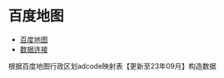# 百度地图
- [百度地图](https://lbsyun.baidu.com/faq/api?title=webapi/download)
- [数据连接](https://mapopen-pub-webserviceapi.bj.bcebos.com/geocoding/Township_Area_A_20230913.xlsx)

根据百度地图行政区划adcode映射表【更新至23年09月】构造数据